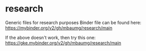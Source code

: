 # research
Generic files for research purposes
Binder file can be found here: https://mybinder.org/v2/gh/mbaumg/research/main

If the above doesn't work, then try this one: https://gke.mybinder.org/v2/gh/mbaumg/research/main
